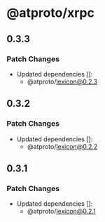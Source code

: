 # @atproto/xrpc

## 0.3.3

### Patch Changes

- Updated dependencies []:
  - @atproto/lexicon@0.2.3

## 0.3.2

### Patch Changes

- Updated dependencies []:
  - @atproto/lexicon@0.2.2

## 0.3.1

### Patch Changes

- Updated dependencies []:
  - @atproto/lexicon@0.2.1
